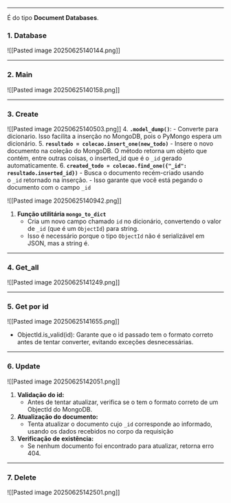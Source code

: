 
---

É do tipo **Document Databases**.

### **1. Database**
![[Pasted image 20250625140144.png]]

---
### **2. Main**
![[Pasted image 20250625140158.png]]

---
### **3. Create**
![[Pasted image 20250625140503.png]]
4. **`.model_dump()`**: 
	- Converte para dicionario. Isso facilita a inserção no MongoDB, pois o PyMongo espera um dicionário.
5. **`resultado = colecao.insert_one(new_todo)`**
    - Insere o novo documento na coleção do MongoDB. O método retorna um objeto que contém, entre outras coisas, o inserted_id que é o `_id` gerado automaticamente.
6. **`created_todo = colecao.find_one({"_id": resultado.inserted_id})`**
    - Busca o documento recém-criado usando o `_id` retornado na inserção.
    - Isso garante que você está pegando o documento com o campo `_id`

![[Pasted image 20250625140942.png]]
1. **Função utilitária `mongo_to_dict`**
    - Cria um novo campo chamado `id` no dicionário, convertendo o valor de `_id` (que é um `ObjectId`) para string.
	- Isso é necessário porque o tipo `ObjectId` não é serializável em JSON, mas a string é.

---
### **4. Get_all**
![[Pasted image 20250625141249.png]]

---
### **5. Get por id** 
![[Pasted image 20250625141655.png]]
- ObjectId.is_valid(id): Garante que o id passado tem o formato correto antes de tentar converter, evitando exceções desnecessárias.
---
### **6. Update**

![[Pasted image 20250625142051.png]]
1. **Validação do id:**  
	- Antes de tentar atualizar, verifica se o tem o formato correto de um ObjectId do MongoDB. 
2. **Atualização do documento:**  
    - Tenta atualizar o documento cujo `_id` corresponde ao informado, usando os dados recebidos no corpo da requisição
3. **Verificação de existência:**  
    - Se nenhum documento foi encontrado para atualizar, retorna erro 404.

---
### **7. Delete**
![[Pasted image 20250625142501.png]]